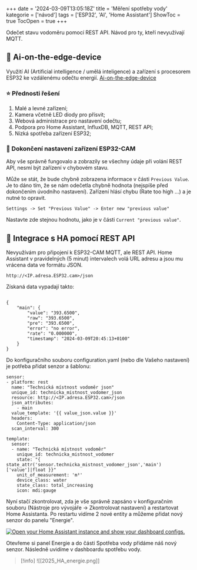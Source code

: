+++
date = '2024-03-09T13:05:18Z'
title = 'Měření spotřeby vody'
kategorie = ['návod']
tags = ['ESP32', 'AI', 'Home Assistant']
ShowToc = true
TocOpen = true
+++

Odečet stavu vodoměru pomocí REST API. Návod pro ty, kteří nevyužívají MQTT.
## 🤖 Ai-on-the-edge-device
Využití AI (Artificial intelligence / umělá inteligence) a zařízení s procesorem ESP32 ke vzdálenému odečtu energií.
[Ai-on-the-edge-device](https://github.com/jomjol/AI-on-the-edge-device)

### ⭐ Přednosti řešení
1. Malé a levné zařízení;
2. Kamera včetně LED diody pro přísvit;
3. Webová administrace pro nastavení odečtu;
4. Podpora pro Home Assistant, InfluxDB, MQTT, REST API;
5. Nízká spotřeba zařízení ESP32;

### 📸 Dokončení nastavení zařízení ESP32-CAM
Aby vše správně fungovalo a zobrazily se všechny údaje při volání REST API, nesmí být zařízení v chybovém stavu.

Může se stát, že bude chybně zobrazena informace v části `Previous Value`. Je to dáno tím, že se nám odečetla chybně hodnota (nejspíše před dokončením úvodního nastavení). Zařízení hlásí chybu (Rate too high ...) a je nutné to opravit.

```
Settings -> Set "Previous Value" -> Enter new "previous value"
```
Nastavte zde stejnou hodnotu, jako je v části `Current "previous value"`.

## 🔗 Integrace s HA pomocí REST API
Nevyužívám pro připojení k ESP32-CAM MQTT, ale REST API. Home Assistant v pravidelných (5 minut) intervalech volá URL adresu a jsou mu vrácena data ve formátu JSON.

```
http://<IP.adresa.ESP32.cam>/json
```

Získaná data vypadají takto:
```

{
    "main": {
        "value": "393.6500",
        "raw": "393.6500",
        "pre": "393.6500",
        "error": "no error",
        "rate": "0.000000",
        "timestamp": "2024-03-09T20:45:13+0100"
    }
}
```

Do konfiguračního souboru configuration.yaml (nebo dle Vašeho nastavení) je potřeba přidat senzor a šablonu:
```
sensor:
- platform: rest
  name: "Technická místnost vodoměr json"
  unique_id: technicka_mistnost_vodomer_json
  resource: http://<IP.adresa.ESP32.cam>/json
  json_attributes:
    - main
  value_template: '{{ value_json.value }}'
  headers:
    Content-Type: application/json
  scan_interval: 300

template:
  sensor:
  - name: "Technická místnost vodoměr"
    unique_id: technicka_mistnost_vodomer
    state: "{ state_attr('sensor.technicka_mistnost_vodomer_json','main')['value']|float }}"
    unit_of_measurement: 'm³'
    device_class: water
    state_class: total_increasing
    icon: mdi:gauge
```

Nyní stačí zkontrolovat, zda je vše správně zapsáno v konfiguračním souboru (Nástroje pro vývojáře -> Zkontrolovat nastavení) a restartovat Home Assistanta. Po restartu vidíme 2 nové entity a můžeme přidat nový senzor do panelu "Energie".

[![Open your Home Assistant instance and show your dashboard configs.](https://my.home-assistant.io/badges/lovelace_dashboards.svg)](https://my.home-assistant.io/redirect/lovelace_dashboards/)

Otevřeme si panel Energie a do části Spotřeba vody přidáme náš nový senzor. Následně uvidíme v dashboardu spotřebu vody.

> [!info]
> ![[2025_HA_energie.png]]
